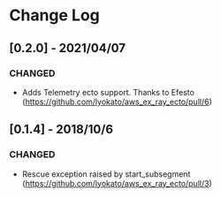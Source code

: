 # Change Log

## [0.2.0] - 2021/04/07

### CHANGED

- Adds Telemetry ecto support. Thanks to Efesto (https://github.com/lyokato/aws_ex_ray_ecto/pull/6)

## [0.1.4] - 2018/10/6

### CHANGED

- Rescue exception raised by start_subsegment (https://github.com/lyokato/aws_ex_ray_ecto/pull/3)
